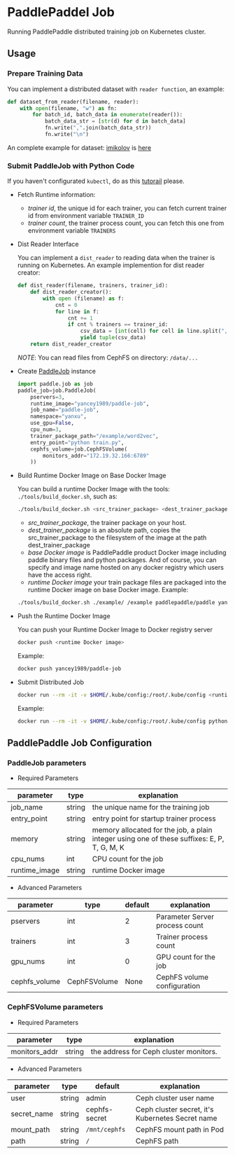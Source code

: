 # PaddlePaddel Job
Running PaddlePaddle distributed training job on Kubernetes cluster.

## Usage
### Prepare Training Data
  You can implement a distributed dataset with `reader function`, an example:
  ```python
  def dataset_from_reader(filename, reader):
      with open(filename, "w") as fn:
          for batch_id, batch_data in enumerate(reader()):
              batch_data_str = [str(d) for d in batch_data]
              fn.write(",".join(batch_data_str))
              fn.write("\n")
  ```
  An complete example for dataset: [imikolov](https://github.com/PaddlePaddle/Paddle/blob/develop/python/paddle/v2/dataset/imikolov.py) is [here](./example/word2vec/prepare.py)

### Submit PaddleJob with Python Code
  If you haven't configurated `kubectl`, do as this [tutorail](https://github.com/k8sp/tutorials/blob/develop/configure_kubectl.md) please.
- Fetch Runtime information:
  - *trainer id*, the unique id for each trainer, you can fetch current trainer id from environment variable `TRAINER_ID`
  - *trainer count*, the trainer process count, you can fetch this one from environment variable `TRAINERS`
- Dist Reader Interface

  You can implement a `dist_reader` to reading data when the trainer is running on Kubernetes.
  An example implemention for dist reader creator:
  ```python
  def dist_reader(filename, trainers, trainer_id):
      def dist_reader_creator():
          with open (filename) as f:
              cnt = 0
              for line in f:
                  cnt += 1
                  if cnt % trainers == trainer_id:
                      csv_data = [int(cell) for cell in line.split(",")]
                      yield tuple(csv_data)
      return dist_reader_creator
  ```
  *NOTE*: You can read files from CephFS on directory: `/data/...`
- Create [PaddleJob](#paddlejob-parameters) instance
  ```python
  import paddle.job as job
  paddle_job=job.PaddleJob(
      pservers=3,
      runtime_image="yancey1989/paddle-job",
      job_name="paddle-job",
      namespace="yanxu",
      use_gpu=False,
      cpu_num=3,
      trainer_package_path="/example/word2vec",
      entry_point="python train.py",
      cephfs_volume=job.CephFSVolume(
          monitors_addr="172.19.32.166:6789"
      ))  
  ```
- Build Runtime Docker Image on Base Docker Image

  You can build a runtime Docker Image with the tools: `./tools/build_docker.sh`, such as:
  ```bash
  ./tools/build_docker.sh <src_trainer_package> <dest_trainer_package> <base Docker image> <runtime Docker image>
  ```
  - *src_trainer_package*, the trainer package on your host.
  - *dest_trainer_package* is an absolute path, copies the src_trainer_package to the filesystem of the image at the path dest_trainer_package
  - *base Docker image* is PaddlePaddle product Docker image including paddle binary files and python packages. And of course, you can specify and image name hosted on any docker registry which users have the access right.
  - *runtime Docker image* your train package files are packaged into the runtime Docker image on base Docker image.
  Example:
  ```bash
  ./tools/build_docker.sh ./example/ /example paddlepaddle/paddle yancey1989/paddle-job
  ```
- Push the Runtime Docker Image

  You can push your Runtime Docker Image to Docker registry server
  ```bash
  docker push <runtime Docker image>
  ```
  Example:
  ```bash
  docker push yancey1989/paddle-job
  ```
- Submit Distributed Job

  ```bash
  docker run --rm -it -v $HOME/.kube/config:/root/.kube/config <runtime image name> <entry point>
  ```
  Example:
  ```bash
  docker run --rm -it -v $HOME/.kube/config:/root/.kube/config python /example/train.py
  ```

## PaddlePaddle Job Configuration

### PaddleJob parameters
- Required Parameters

parameter | type | explanation
--- | --- | ---
job_name | string | the unique name for the training job
entry_point | string |entry point for startup trainer process
memory | string | memory allocated for the job, a plain integer using one of these suffixes: E, P, T, G, M, K
cpu_nums | int | CPU count for the job
runtime_image | string | runtime Docker image

- Advanced Parameters

parameter | type | default | explanation
  --- | --- | --- | ---
pservers | int | 2 | Parameter Server process count
trainers | int | 3 | Trainer process count
gpu_nums | int | 0 | GPU count for the job
cephfs_volume| CephFSVolume | None | CephFS volume configuration


### CephFSVolume parameters
- Required Parameters

parameter | type | explanation
--- | --- | ---
monitors_addr | string | the address for Ceph cluster monitors.

- Advanced Parameters

parameter | type | default | explanation
--- | --- | --- | ---
user | string | admin |Ceph cluster user name
secret_name | string | cephfs-secret|Ceph cluster secret, it's Kubernetes Secret name
mount_path | string  | `/mnt/cephfs` |CephFS mount path in Pod
path | string | `/` |CephFS path
